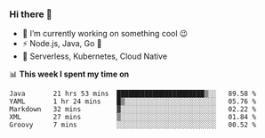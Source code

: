 ### Hi there 👋

<!--
**nodejh/nodejh** is a ✨ _special_ ✨ repository because its `README.md` (this file) appears on your GitHub profile.

Here are some ideas to get you started:

- 🔭 I’m currently working on ...
- 🌱 I’m currently learning ...
- 👯 I’m looking to collaborate on ...
- 🤔 I’m looking for help with ...
- 💬 Ask me about ...
- 📫 How to reach me: ...
- 😄 Pronouns: ...
- ⚡ Fun fact: ...
-->

- 🔭 I’m currently working on something cool :wink:
- ⚡ Node.js, Java, Go :thought_balloon:
- 🤖 Serverless, Kubernetes, Cloud Native

📊 **This week I spent my time on**

<!--START_SECTION:waka-->
```text
Java       21 hrs 53 mins  ██████████████████████▒░░   89.58 % 
YAML       1 hr 24 mins    █▒░░░░░░░░░░░░░░░░░░░░░░░   05.76 % 
Markdown   32 mins         ▓░░░░░░░░░░░░░░░░░░░░░░░░   02.22 % 
XML        27 mins         ▒░░░░░░░░░░░░░░░░░░░░░░░░   01.84 % 
Groovy     7 mins          ░░░░░░░░░░░░░░░░░░░░░░░░░   00.52 % 
```
<!--END_SECTION:waka-->


<!--
:traffic_light: **Visitors**

![visitors](https://visitor-badge.glitch.me/badge?page_id=nodejh.nodejh)
-->
